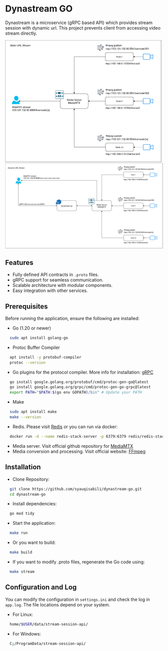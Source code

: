 # Dynastream GO

Dynastream is a microservice (gRPC based API) which provides stream session with dynamic url. This project prevents client from accessing video stream directly.
<p align="left">
  <img src="assets/static-url-diagram.jpg" alt="Static URL" width="500">
  <img src="assets/dynamic-url-diagram.jpg" alt="Dynamic URL" width="720">
</p>

## Features

- Fully defined API contracts in `.proto` files.
- gRPC support for seamless communication.
- Scalable architecture with modular components.
- Easy integration with other services.


## Prerequisites

Before running the application, ensure the following are installed:

- Go (1.20 or newer)
```bash
  sudo apt install golang-go
```
- Protoc Buffer Compiler
```bash
  apt install -y protobuf-compiler
  protoc --version
```
- Go plugins for the protocol compiler. More info for installation: [gRPC](https://grpc.io/docs/languages/go/quickstart/)
```bash
  go install google.golang.org/protobuf/cmd/protoc-gen-go@latest
  go install google.golang.org/grpc/cmd/protoc-gen-go-grpc@latest
  export PATH="$PATH:$(go env GOPATH)/bin" # Update your PATH
```
- Make
```bash
  sudo apt install make
  make --version
```
- Redis. Please visit [Redis](https://redis.io/downloads/) or you can run via docker:
```bash
  docker run -d --name redis-stack-server -p 6379:6379 redis/redis-stack-server:latest
```
- Media server. Visit official github repository for [MediaMTX](https://bluenviron.github.io/mediamtx/)
- Media conversion and processing. Visit official website: [FFmpeg](https://www.ffmpeg.org/)


## Installation

- Clone Repository:
```bash
  git clone https://github.com/syauqisabili/dynastream-go.git
  cd dynastream-go
```
- Install dependencies:
```bash
  go mod tidy
```
- Start the application:
```bash
  make run
```
- Or you want to build:
```bash
  make build
```
- If you want to modify .proto files, regenerate the Go code using:
```bash
  make stream
```
## Configuration and Log
You can modify the configuration in `settings.ini` and check the log in `app.log`. The file locations depend on your system.
- For Linux:
```bash
  home/$USER/data/stream-session-api/
```
- For Windows:
```bash
  C;/ProgramData/stream-session-api/
```


    